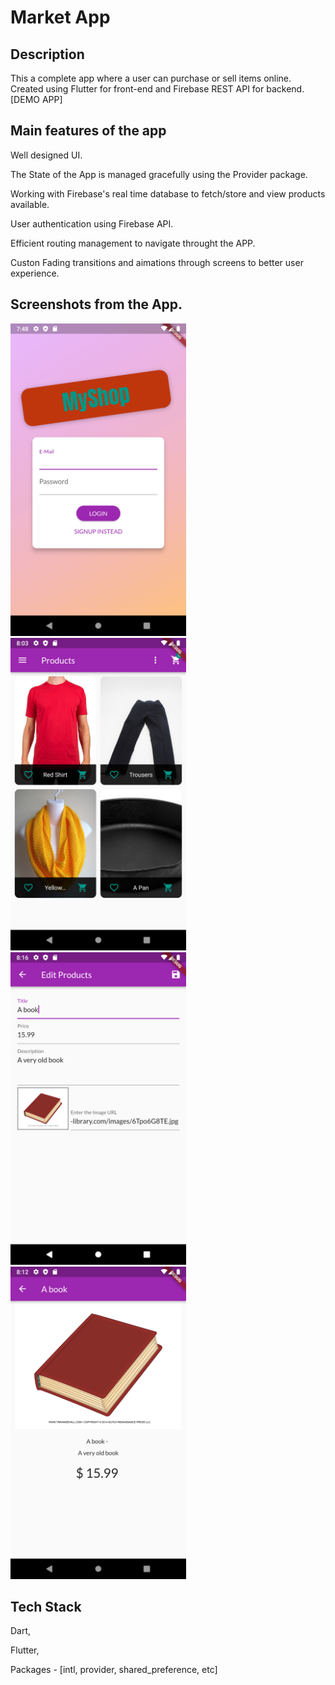 # Market App

## Description

This a complete app where a user can purchase or sell items online. Created using Flutter for front-end and Firebase REST API for backend. [DEMO APP]

## Main features of the app

Well designed UI.

The State of the App is managed gracefully using the Provider package.

Working with Firebase's real time database to fetch/store and view products available.

User authentication using Firebase API.

Efficient routing management to navigate throught the APP.

Custon Fading transitions and aimations through screens to better user experience.

## Screenshots from the App.

<img src = "/Screenshots/1.png" height = "500"> <img src = "/Screenshots/3.png" height = "500">
<img src = "/Screenshots/7.png" height = "500"> <img src = "/Screenshots/10.png" height = "500">

## Tech Stack 

Dart,

Flutter,

Packages - [intl, provider, shared_preference, etc]






